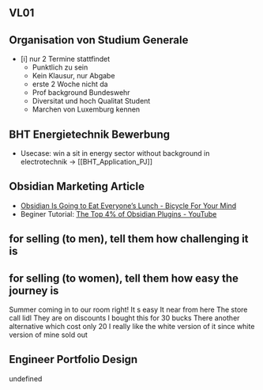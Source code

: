 ## VL01

## Organisation von Studium Generale
- [i] nur 2 Termine stattfindet
	- Punktlich zu sein
	- Kein Klausur, nur Abgabe
	- erste 2 Woche nicht da
	- Prof background Bundeswehr
	- Diversitat und hoch Qualitat Student
	- Marchen von Luxemburg kennen
## BHT Energietechnik Bewerbung
- Usecase: win a sit in energy sector without background in electrotechnik → [[BHT_Application_PJ]]
## Obsidian Marketing Article
- [Obsidian Is Going to Eat Everyone’s Lunch - Bicycle For Your Mind](https://bicycleforyourmind.com/obsidian_is_going_to_eat_everyone's_lunch)
- Beginer Tutorial: [The Top 4% of Obsidian Plugins - YouTube](https://www.youtube.com/watch?v=xVQGrn9gQKI)
## for selling (to men), tell them how challenging it is
## for selling (to women), tell them how easy the journey is
Summer coming in to our room right!
It s easy
It near from here
The store call lidl
They are on discounts
I bought this for 30 bucks
There another alternative which cost only 20
I really like the white version of it since white version of mine sold out
## Engineer Portfolio Design
undefined

